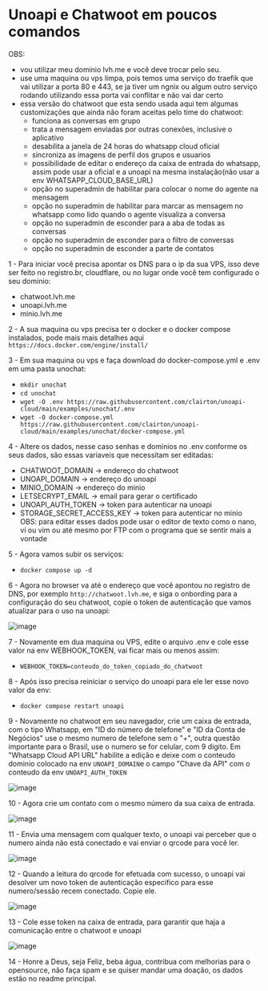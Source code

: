 # Unoapi e Chatwoot em poucos comandos

OBS: 
  - vou utilizar meu dominio lvh.me e você deve trocar pelo seu.
  - use uma maquina ou vps limpa, pois temos uma serviço do traefik que vai utilizar a porta 80 e 443, se ja tiver um ngnix ou algum outro serviço rodando utilizando essa porta vai conflitar e não vai dar certo
  - essa versão do chatwoot que esta sendo usada aqui tem algumas customizações que ainda não foram aceitas pelo time do chatwoot:
    - funciona as conversas em grupo
    - trata a mensagem enviadas por outras conexões, inclusive o aplicativo
    - desabilita a janela de 24 horas do whatsapp cloud oficial
    - sincroniza as imagens de perfil dos grupos e usuarios
    - possibilidade de editar o endereço da caixa de entrada do whatsapp, assim pode usar a oficial e a unoapi na mesma instalação(não usar a env WHATSAPP_CLOUD_BASE_URL)
    - opção no superadmin de habilitar para colocar o nome do agente na mensagem
    - opção no superadmin de habilitar para marcar as mensagem no whatsapp como lido quando o agente visualiza a conversa
    - opção no superadmin de esconder para a aba de todas as conversas
    - opção no superadmin de esconder para o filtro de conversas
    - opção no superadmin de esconder a parte de contatos

1 - Para iniciar você precisa apontar os DNS para o ip da sua VPS, isso deve ser feito no registro.br, cloudflare, ou no lugar onde você tem configurado o seu dominio:
  - chatwoot.lvh.me
  - unoapi.lvh.me
  - minio.lvh.me

2 - A sua maquina ou vps precisa ter o docker e o docker compose instalados, pode mais mais detalhes aqui `https://docs.docker.com/engine/install/`

3 - Em sua maquina ou vps e faça download do docker-compose.yml e .env em uma pasta unochat:
  - `mkdir unochat`
  - `cd unochat`
  - `wget -O .env https://raw.githubusercontent.com/clairton/unoapi-cloud/main/examples/unochat/.env`
  - `wget -O docker-compose.yml https://raw.githubusercontent.com/clairton/unoapi-cloud/main/examples/unochat/docker-compose.yml`

4 - Altere os dados, nesse caso senhas e dominios no .env conforme os seus dados, são essas variaveis que necessitam ser editadas:
  - CHATWOOT_DOMAIN -> endereço do chatwoot
  - UNOAPI_DOMAIN -> endereço do unoapi
  - MINIO_DOMAIN -> endereço do minio
  - LETSECRYPT_EMAIL -> email para gerar o certificado
  - UNOAPI_AUTH_TOKEN -> token para autenticar na unoapi
  - STORAGE_SECRET_ACCESS_KEY -> token para autenticar no minio
  OBS: para editar esses dados pode usar o editor de texto como o nano, vi ou vim ou até mesmo por FTP com o programa que se sentir mais a vontade

5 - Agora vamos subir os serviços:
  - `docker compose up -d`

6 - Agora no browser va até o endereço que você apontou no registro de DNS, por exemplo `http://chatwoot.lvh.me`, e siga o onbording para a configuração do seu chatwoot, copie o token de autenticação que vamos atualizar para o uso na unoapi:

![image](prints/copy_token.png)

7 - Novamente em dua maquina ou VPS, edite o arquivo .env e cole esse valor na env WEBHOOK_TOKEN, vai ficar mais ou menos assim:
  - `WEBHOOK_TOKEN=conteudo_do_token_copiado_do_chatwoot`

8 - Após isso precisa reiniciar o serviço do unoapi para ele ler esse novo valor da env:
  - `docker compose restart unoapi`

9 - Novamente no chatwoot em seu navegador, crie um caixa de entrada, com o tipo Whatsapp, em "ID do número de telefone" e "ID da Conta de Negócios" use o mesmo numero de telefone sem o "+", outra questão importante para o Brasil, use o numero se for celular, com 9 digito. Em "Whatsapp Cloud API URL" habilite a edição e deixe com o conteudo dominio colocado na env `UNOAPI_DOMAIN`e o campo "Chave da API" com o conteudo da env `UNOAPI_AUTH_TOKEN`

![image](prints/create_inbox.png)

10 - Agora crie um contato com o mesmo número da sua caixa de entrada.

![image](prints/create_contact.png)

11 - Envia uma mensagem com qualquer texto, o unoapi vai perceber que o numero ainda não está conectado e vai enviar o qrcode para você ler.

![image](prints/read_qrcode.png)

12 - Quando a leitura do qrcode for efetuada com sucesso, o unoapi vai desolver um novo token de autenticação especifico para esse numero/sessão recem conectado. Copie ele.

![image](prints/copy_uno_token.png)

13 - Cole esse token na caixa de entrada, para garantir que haja a comunicação entre o chatwoot e unoapi

![image](prints/update_inbox.png)

14 - Honre a Deus, seja Feliz, beba água, contribua com melhorias para o opensource, não faça spam e se quiser mandar uma doação, os dados estão no readme principal.
